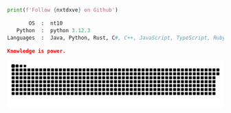 ```python
print(f'Follow {nxtdxve} on Github')
```

```python
       OS  :  nt10
   Python  :  python 3.12.3
Languages  :  Java, Python, Rust, C#, C++, JavaScript, TypeScript, Ruby, 
```

```json
Knowledge is power.
```

<div align="center">
    <a href="https://bit.ly/3Itby9U" target="_blank">
        <picture>
            <source srcset="https://github.com/nxtdxve/nxtdxve/blob/output/github-snake-dark.svg" media="(prefers-color-scheme: dark)">
            <img src="https://github.com/nxtdxve/nxtdxve/blob/output/github-snake.svg" alt="snake">
        </picture>
    </a>
</div>


